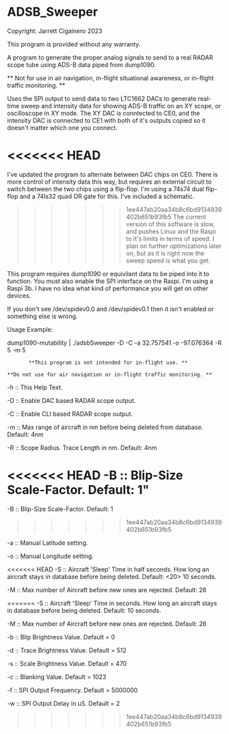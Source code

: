 # ADSB_Sweeper

Copyright: Jarrett Cigainero 2023

This program is provided without any warranty.

A program to generate the proper analog signals to send to a real RADAR scope tube using ADS-B data piped from dump1090.

** Not for use in air navigation, in-flight situational awareness, or in-flight traffic monitoring. **

Uses the SPI output to send data to two LTC1662 DACs to generate real-time sweep and intensity data for showing ADS-B traffic on an XY scope, or oscilloscope in XY mode. The XY DAC is conntected to CE0, and the intensity DAC is connected to CE1 with both of it's outputs copied so it doesn't matter which one you connect.

<<<<<<< HEAD
=======
I've updated the program to alternate between DAC chips on CE0. There is more control of intensity data this way, but requires an external circuit to
switch between the two chips using a flip-flop. I'm using a 74s74 dual flip-flop and a 74ls32 quad OR gate for this. I've included a schematic.

>>>>>>> 1ee447ab20aa34b8c6bd9134939402b651b93fb5
The current version of this software is slow, and pushes Linux and the Raspi to it's limits in terms of speed. I plan on further optimizations later on, but as it is right now the sweep speed is what you get.

This program requires dump1090 or equivilant data to be piped into it to function. You must also enable the SPI interface on the Raspi. I'm using a Raspi 3b. I have no idea what kind of performance you will get on other devices.

If you don't see /dev/spidev0.0 and /dev/spidev0.1 then it isn't enabled or something else is wrong.

Usage Example:

dump1090-mutability | ./adsbSweeper -D -C -a 32.757541 -o -97.076364 -R 5 -m 5

           **This program is not intended for in-flight use. **
           
    **Do not use for air navigation or in-flight traffic monitoring. **

-h :: This Help Text.

-D :: Enable DAC based RADAR scope output.

-C :: Enable CLI based RADAR scope output.

-m :: Max range of aircraft in nm before being deleted from database. Default: 4nm

-R :: Scope Radius. Trace Length in nm. Default: 4nm

<<<<<<< HEAD
-B :: Blip-Size Scale-Factor. Default: 1"
=======
-B :: Blip-Size Scale-Factor. Default: 1
>>>>>>> 1ee447ab20aa34b8c6bd9134939402b651b93fb5

-a :: Manual Latitude setting.

-o :: Manual Longitude setting.

<<<<<<< HEAD
-S :: Aircraft 'Sleep' Time in half seconds. How long an aircraft stays in database before being deleted. Default: <20> 10 seconds.
      
-M :: Max number of Aircraft before new ones are rejected. Default: 26

=======
-S :: Aircraft 'Sleep' Time in seconds. How long an aircraft stays in database before being deleted. Default: 10 seconds.
      
-M :: Max number of Aircraft before new ones are rejected. Default: 26

-b :: Blip Brightness Value. Default = 0

-d :: Trace Brightness Value. Default = 512

-s :: Scale Brightness Value. Default = 470

-c :: Blanking Value. Default = 1023

-f :: SPI Output Frequency. Default = 5000000

-w :: SPI Output Delay in uS. Default = 2
>>>>>>> 1ee447ab20aa34b8c6bd9134939402b651b93fb5

